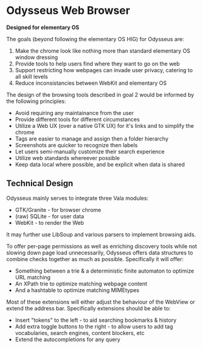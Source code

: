 Odysseus Web Browser
====================

**Designed for elementary OS**

The goals (beyond following the elementary OS HIG) for Odysseus are:

1. Make the chrome look like nothing more than standard elementary OS window dressing
2. Provide tools to help users find where they want to go on the web
3. Support restricting how webpages can invade user privacy, catering to all skill levels
4. Reduce inconsistancies between WebKit and elementary OS

The design of the browsing tools described in goal 2 would be informed by the following principles:
* Avoid requiring any maintainance from the user
* Provide different tools for different circumstances
* Utilize a Web UX (over a native GTK UX) for it's links and to simplify the chrome
* Tags are easier to manage and assign then a folder hierarchy
* Screenshots are quicker to recognize then labels
* Let users semi-manually customize their search experience
* Utilize web standards whereever possible
* Keep data local where possible, and be explicit when data is shared

Technical Design
----------------

Odysseus mainly serves to integrate three Vala modules:
* GTK/Granite - for browser chrome
* (raw) SQLite - for user data
* WebKit - to render the Web

It may further use LibSoup and various parsers to implement browsing aids. 

To offer per-page permissions as well as enriching discovery tools while not slowing down page load unnecessarily, Odysseus offers data structures to combine checks together as much as possible. Specifically it will offer:
* Something between a trie & a deterministic finite automaton to optimize URL matching
* An XPath trie to optimize matching webpage content
* And a hashtable to optimize matching MIMEtypes

Most of these extensions will either adjust the behaviour of the WebView or extend the address bar. Specifically extensions should be able to:
* Insert "tokens" to the left - to aid searching bookmarks & history
* Add extra toggle buttons to the right - to allow users to add tag vocabularies, search engines, content blockers, etc
* Extend the autocompletions for any query
